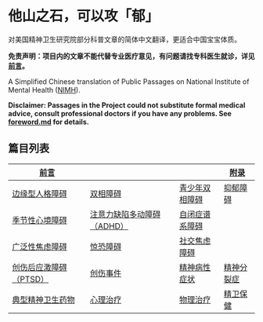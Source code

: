 # 他山之石，可以攻「郁」

对美国精神卫生研究院部分科普文章的简体中文翻译，更适合中国宝宝体质。

**免责声明：项目内的文章不能代替专业医疗意见，有问题请找专科医生就诊，详见[前言](/foreword.md#阅读前须知)。**

A Simplified Chinese translation of Public Passages on National Institute of Mental Health ([NIMH](https://www.nimh.nih.gov)).

**Disclaimer: Passages in the Project could not substitute formal medical advice, consult professional doctors if you have any problems. See [foreword.md](/foreword.md#阅读前须知) for details.**

## 篇目列表

| [前言] |  |  |[附录] |
|---|---|---|---|
| [边缘型人格障碍] | [双相障碍] | [青少年双相障碍] | [抑郁障碍] |
| [季节性心境障碍] | [注意力缺陷多动障碍（ADHD）] | [自闭症谱系障碍] |  |
| [广泛性焦虑障碍] | [惊恐障碍] | [社交焦虑障碍] |  |
| [创伤后应激障碍（PTSD）] | [创伤事件] | [精神病性症状] | [精神分裂症] |
| [典型精神卫生药物] | [心理治疗] | [物理治疗] | [精卫保健] |

[前言]:/foreword.md
[边缘型人格障碍]:/articles/BPD.md
[双相障碍]:/articles/BD.md
[青少年双相障碍]:/articles/BD-Teens.md
[抑郁障碍]:/articles/Depression.md
[季节性心境障碍]:/articles/SeasonalAD.md
[注意力缺陷多动障碍（ADHD）]:/articles/ADHD.md
[自闭症谱系障碍]:/articles/ASD.md
[广泛性焦虑障碍]:/articles/GAD.md
[惊恐障碍]:/articles/PanicDisorder.md
[社交焦虑障碍]:/articles/SAD.md
[创伤后应激障碍（PTSD）]:/articles/PTSD.md
[创伤事件]:/articles/TraumaticEvents.md
[精神病性症状]:/articles/Psychosis.md
[精神分裂症]:/articles/Schizophrenia.md
[典型精神卫生药物]:/articles/Medications.md
[心理治疗]:/articles/Psychotherapies.md
[物理治疗]:/articles/BST.md
[精卫保健]:/articles/SelfCare.md
[附录]:/appendix.md
